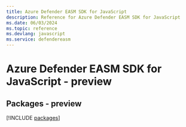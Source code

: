 ```yaml
---
title: Azure Defender EASM SDK for JavaScript
description: Reference for Azure Defender EASM SDK for JavaScript
ms.date: 06/03/2024
ms.topic: reference
ms.devlang: javascript
ms.service: defendereasm
---
```

# Azure Defender EASM SDK for JavaScript - preview
## Packages - preview
[!INCLUDE [packages](defender-easm-index.md)]